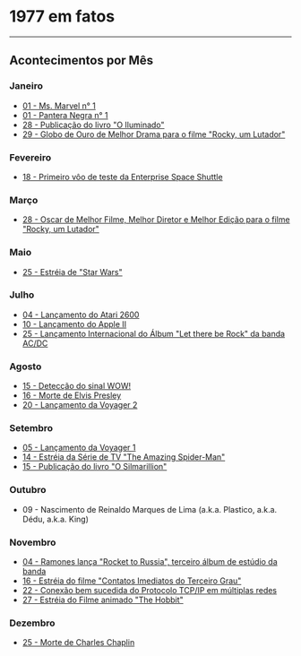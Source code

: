 # 1977 em fatos
-----------------------------
## Acontecimentos por Mês

### Janeiro
* [01 - Ms. Marvel n° 1](https://www.marvel.com/comics/issue/10287/ms_marvel_1977_1)
* [01 - Pantera Negra n° 1](https://www.marvel.com/comics/issue/17855/black_panther_1977_1)
* [28 - Publicação do livro "O Iluminado"](https://pt.wikipedia.org/wiki/The_Shining_(romance))
* [29 - Globo de Ouro de Melhor Drama para o filme "Rocky, um Lutador"](https://pt.wikipedia.org/wiki/Rocky#Principais_pr%C3%AAmios_e_indica%C3%A7%C3%B5es)

### Fevereiro
* [18 - Primeiro vôo de teste da Enterprise Space Shuttle](https://pt.wikipedia.org/wiki/Enterprise_(%C3%B4nibus_espacial))

### Março
* [28 - Oscar de Melhor Filme, Melhor Diretor e Melhor Edição para o filme "Rocky, um Lutador"](https://pt.wikipedia.org/wiki/Rocky#Principais_pr%C3%AAmios_e_indica%C3%A7%C3%B5es)

### Maio
* [25 - Estréia de "Star Wars"](https://pt.wikipedia.org/wiki/Star_Wars:_Epis%C3%B3dio_IV_%E2%80%93_Uma_Nova_Esperan%C3%A7a)

### Julho
* [04 - Lançamento do Atari 2600](https://pt.wikipedia.org/wiki/Atari_2600)
* [10 - Lançamento do Apple II](https://pt.wikipedia.org/wiki/Apple_II)
* [25 - Lançamento Internacional do Álbum "Let there be Rock" da banda AC/DC](https://pt.wikipedia.org/wiki/Let_There_Be_Rock)

### Agosto
* [15 - Detecção do sinal WOW!](https://pt.wikipedia.org/wiki/Sinal_Wow!#:~:text=O%20sinal%20Wow!,marcas%20esperadas%20de%20origem%20extraterrestre.)
* [16 - Morte de Elvis Presley](https://pt.wikipedia.org/wiki/Elvis_Presley#1973%E2%80%931977:_Problemas_de_sa%C3%BAde_e_morte)
* [20 - Lançamento da Voyager 2](https://pt.wikipedia.org/wiki/Voyager_2)

### Setembro
* [05 - Lançamento da Voyager 1](https://pt.wikipedia.org/wiki/Voyager_1)
* [14 - Estréia da Série de TV "The Amazing Spider-Man"](https://www.imdb.com/title/tt0076975/?language=pt-br)
* [15 - Publicação do livro "O Silmarillion"](https://pt.wikipedia.org/wiki/O_Silmarillion)

### Outubro
* 09 - Nascimento de Reinaldo Marques de Lima (a.k.a. Plastico, a.k.a. Dédu, a.k.a. King)

### Novembro
* [04 - Ramones lança "Rocket to Russia", terceiro álbum de estúdio da banda](https://pt.wikipedia.org/wiki/Rocket_to_Russia)
* [16 - Estréia do filme "Contatos Imediatos do Terceiro Grau"](https://pt.wikipedia.org/wiki/Close_Encounters_of_the_Third_Kind)
* [22 - Conexão bem sucedida do Protocolo TCP/IP em múltiplas redes](https://pt.wikipedia.org/wiki/TCP/IP)
* [27 - Estréia do Filme animado "The Hobbit"](https://www.imdb.com/title/tt0077687/)

### Dezembro
* [25 - Morte de Charles Chaplin](https://pt.wikipedia.org/wiki/Charlie_Chaplin#Morte)